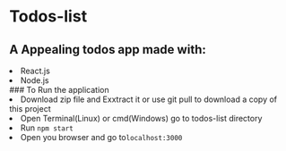 # Todos-list
## A Appealing todos app made with:
<li>React.js</li>
<li>Node.js</li>
### To Run the application
<li>Download zip file and Exxtract it or use git pull to download a copy of this project</li>
<li>Open Terminal(Linux) or cmd(Windows) go to todos-list directory</li>
<li> Run <code>npm start</code> </li>
<li> Open you browser and go to<code>localhost:3000</code> </li>

